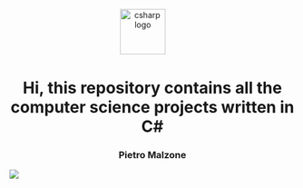 <br clear="both">

<div align="center">
  <img src="https://cdn.jsdelivr.net/gh/devicons/devicon/icons/csharp/csharp-original.svg" height="80" alt="csharp logo"  />
  <img width="30" />
</div>

<h1 align="center">Hi, this repository contains all the computer science projects written in C#</h1>

<h3 align="center">Pietro Malzone</h3>




[![](https://visitcount.itsvg.in/api?id=Pit17&icon=7&color=0)](https://visitcount.itsvg.in)
